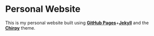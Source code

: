 # Personal Website

This is my personal website built using [**GitHub Pages**](https://pages.github.com/)+[**Jekyll**](https://jekyllcn.com/docs/home/) and the [**Chirpy**](https://github.com/cotes2020/jekyll-theme-chirpy/) theme.
